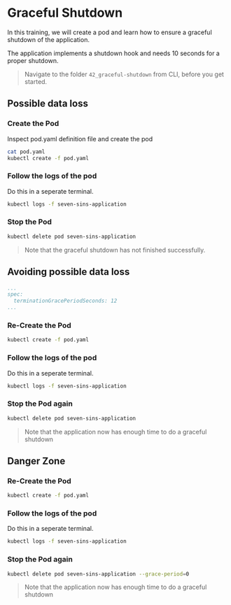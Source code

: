 # Graceful Shutdown

In this training, we will create a pod and learn how to ensure a graceful shutdown of the application.

The application implements a shutdown hook and needs 10 seconds for a proper shutdown.

>Navigate to the folder `42_graceful-shutdown` from CLI, before you get started. 

## Possible data loss

### Create the Pod
Inspect pod.yaml definition file and create the pod
```bash
cat pod.yaml
kubectl create -f pod.yaml
```

### Follow the logs of the pod
Do this in a seperate terminal.
```bash
kubectl logs -f seven-sins-application
```

### Stop the Pod
```bash
kubectl delete pod seven-sins-application
```
>Note that the graceful shutdown has not finished successfully.

## Avoiding possible data loss

```yaml
...
spec:
  terminationGracePeriodSeconds: 12
...
```
### Re-Create the Pod
```bash
kubectl create -f pod.yaml
```

### Follow the logs of the pod
Do this in a seperate terminal.
```bash
kubectl logs -f seven-sins-application
```

### Stop the Pod again
```bash
kubectl delete pod seven-sins-application
```
>Note that the application now has enough time to do a graceful shutdown

## Danger Zone

### Re-Create the Pod
```bash
kubectl create -f pod.yaml
```

### Follow the logs of the pod
Do this in a seperate terminal.
```bash
kubectl logs -f seven-sins-application
```

### Stop the Pod again
```bash
kubectl delete pod seven-sins-application --grace-period=0
```
>Note that the application now has enough time to do a graceful shutdown

